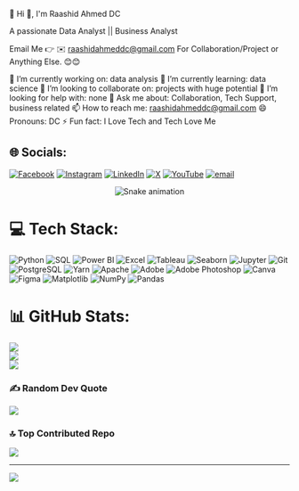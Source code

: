 💫 Hi 👋, I'm Raashid Ahmed DC

A passionate Data Analyst || Business Analyst

Email Me 👉 ✉️ raashidahmeddc@gmail.com For Collaboration/Project or Anything Else. 😊😊

🔭 I’m currently working on: data analysis
🌱 I’m currently learning: data science
👯 I’m looking to collaborate on: projects with huge potential
🤔 I’m looking for help with: none
💬 Ask me about: Collaboration, Tech Support, business related
📫 How to reach me: raashidahmeddc@gmail.com
😄 Pronouns: DC
⚡ Fun fact: I Love Tech and Tech Love Me


## 🌐 Socials:
[![Facebook](https://img.shields.io/badge/Facebook-%231877F2.svg?logo=Facebook&logoColor=white)](https://facebook.com/dc_xplor) [![Instagram](https://img.shields.io/badge/Instagram-%23E4405F.svg?logo=Instagram&logoColor=white)](https://instagram.com/dc_xplor) [![LinkedIn](https://img.shields.io/badge/LinkedIn-%230077B5.svg?logo=linkedin&logoColor=white)](https://linkedin.com/in/raashid-ahmed-dc-87b1421b4) [![X](https://img.shields.io/badge/X-black.svg?logo=X&logoColor=white)](https://x.com/dc_xplor) [![YouTube](https://img.shields.io/badge/YouTube-%23FF0000.svg?logo=YouTube&logoColor=white)](https://youtube.com/@dc_xplor) [![email](https://img.shields.io/badge/Email-D14836?logo=gmail&logoColor=white)](mailto:raashidahmeddc@gmail.com) 


<!-- Snake Game Repo View -->

<div align="center">
  <img src="https://profile-readme-generator.com/assets/snake.svg" alt="Snake animation" />
</div>

# 💻 Tech Stack:
![Python](https://img.shields.io/badge/python-3670A0?style=for-the-badge&logo=python&logoColor=ffdd54) ![SQL](https://img.shields.io/badge/sql-%23025E8C.svg?style=for-the-badge&logo=sqlite&logoColor=white) ![Power BI](https://img.shields.io/badge/Power%20BI-F2C811?style=for-the-badge&logo=Power%20BI&logoColor=black)
![Excel](https://img.shields.io/badge/Microsoft_Excel-217346?style=for-the-badge&logo=microsoft-excel&logoColor=white) 
![Tableau](https://img.shields.io/badge/Tableau-E97627?style=for-the-badge&logo=Tableau&logoColor=white) 
![Seaborn](https://img.shields.io/badge/Seaborn-3776AB?style=for-the-badge&logo=python&logoColor=white) 
![Jupyter](https://img.shields.io/badge/Jupyter-F37626.svg?style=for-the-badge&logo=Jupyter&logoColor=white) 
![Git](https://img.shields.io/badge/Git-F05032?style=for-the-badge&logo=git&logoColor=white) 
![PostgreSQL](https://img.shields.io/badge/PostgreSQL-316192?style=for-the-badge&logo=postgresql&logoColor=white) 
 ![Yarn](https://img.shields.io/badge/yarn-%232C8EBB.svg?style=for-the-badge&logo=yarn&logoColor=white) ![Apache](https://img.shields.io/badge/apache-%23D42029.svg?style=for-the-badge&logo=apache&logoColor=white) ![Adobe](https://img.shields.io/badge/adobe-%23FF0000.svg?style=for-the-badge&logo=adobe&logoColor=white) ![Adobe Photoshop](https://img.shields.io/badge/adobe%20photoshop-%2331A8FF.svg?style=for-the-badge&logo=adobe%20photoshop&logoColor=white) ![Canva](https://img.shields.io/badge/Canva-%2300C4CC.svg?style=for-the-badge&logo=Canva&logoColor=white) ![Figma](https://img.shields.io/badge/figma-%23F24E1E.svg?style=for-the-badge&logo=figma&logoColor=white) ![Matplotlib](https://img.shields.io/badge/Matplotlib-%23ffffff.svg?style=for-the-badge&logo=Matplotlib&logoColor=black) ![NumPy](https://img.shields.io/badge/numpy-%23013243.svg?style=for-the-badge&logo=numpy&logoColor=white) ![Pandas](https://img.shields.io/badge/pandas-%23150458.svg?style=for-the-badge&logo=pandas&logoColor=white) 

# 📊 GitHub Stats:
![](https://github-readme-stats.vercel.app/api?username=dcxplor&theme=dark&hide_border=false&include_all_commits=true&count_private=false)<br/>
![](https://nirzak-streak-stats.vercel.app/?user=dcxplor&theme=dark&hide_border=false)<br/>
![](https://github-readme-stats.vercel.app/api/top-langs/?username=dcxplor&theme=dark&hide_border=false&include_all_commits=true&count_private=false&layout=compact)

### ✍️ Random Dev Quote
![](https://quotes-github-readme.vercel.app/api?type=horizontal&theme=radical)

### 🔝 Top Contributed Repo
![](https://github-contributor-stats.vercel.app/api?username=dcxplor&limit=5&theme=dark&combine_all_yearly_contributions=true)

---
[![](https://visitcount.itsvg.in/api?id=dcxplor&icon=0&color=0)](https://visitcount.itsvg.in)

<!-- Proudly created with GPRM ( https://gprm.itsvg.in ) -->
